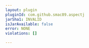 ```yaml
---
layout: plugin
pluginId: com.github.smac89.aspectj
jarSha1: INVALID
isJarAvailable: false
error: NONE
violations: []

---
```

